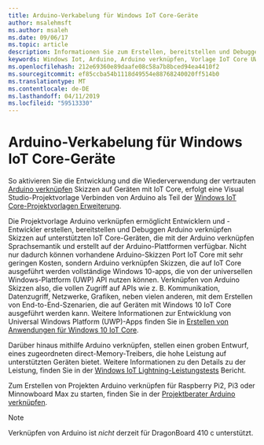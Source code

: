 ```yaml
---
title: Arduino-Verkabelung für Windows IoT Core-Geräte
author: msalehmsft
ms.author: msaleh
ms.date: 09/06/17
ms.topic: article
description: Informationen Sie zum Erstellen, bereitstellen und Debuggen von Arduino verknüpfen Skizzen auf unterstützten Windows IoT Core-Geräten.
keywords: Windows Iot, Arduino, Arduino verknüpfen, Vorlage IoT Core UWP
ms.openlocfilehash: 212e69360e89daafe08c58a7b8bced94ea4410f2
ms.sourcegitcommit: ef85ccba54b1118d49554e88768240020ff514b0
ms.translationtype: MT
ms.contentlocale: de-DE
ms.lasthandoff: 04/11/2019
ms.locfileid: "59513330"
---
```

# <a name="arduino-wiring-for-windows-iot-core-devices"></a>Arduino-Verkabelung für Windows IoT Core-Geräte

So aktivieren Sie die Entwicklung und die Wiederverwendung der vertrauten [Arduino verknüpfen](https://www.arduino.cc/en/Reference/HomePage) Skizzen auf Geräten mit IoT Core, erfolgt eine Visual Studio-Projektvorlage Verbinden von Arduino als Teil der [Windows IoT Core-Projektvorlagen Erweiterung](https://go.microsoft.com/fwlink/?linkid=847472).

Die Projektvorlage Arduino verknüpfen ermöglicht Entwicklern und -Entwickler erstellen, bereitstellen und Debuggen Arduino verknüpfen Skizzen auf unterstützten IoT Core-Geräten, die mit der Arduino verknüpfen Sprachsemantik und erstellt auf der Arduino-Plattformen verfügbar. Nicht nur dadurch können vorhandene Arduino-Skizzen Port IoT Core mit sehr geringen Kosten, sondern Arduino verknüpfen Skizzen, die auf IoT Core ausgeführt werden vollständige Windows 10-apps, die von der universellen Windows-Plattform (UWP) API nutzen können. Verknüpfen von Arduino Skizzen also, die vollen Zugriff auf APIs wie z. B. Kommunikation, Datenzugriff, Netzwerke, Grafiken, neben vielen anderen, mit dem Erstellen von End-to-End-Szenarien, die auf Geräten mit Windows 10 IoT Core ausgeführt werden kann. Weitere Informationen zur Entwicklung von Universal Windows Platform (UWP)-Apps finden Sie in [Erstellen von Anwendungen für Windows 10 IoT Core](../develop-your-app/BuildingAppsForIoTCore.md).

Darüber hinaus mithilfe Arduino verknüpfen, stellen einen groben Entwurf, eines zugeordneten direct-Memory-Treibers, die hohe Leistung auf unterstützten Geräten bietet. Weitere Informationen zu den Details zu der Leistung, finden Sie in der [Windows IoT Lightning-Leistungstests](../develop-your-app/LightningPerformance.md) Bericht.

Zum Erstellen von Projekten Arduino verknüpfen für Raspberry Pi2, Pi3 oder Minnowboard Max zu starten, finden Sie in der [Projektberater Arduino verknüpfen](ArduinoWiringProjectGuide.md).

> [!NOTE]
> Verknüpfen von Arduino ist *nicht* derzeit für DragonBoard 410 c unterstützt.
